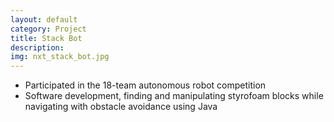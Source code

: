 ```yaml
---
layout: default
category: Project
title: Stack Bot
description:
img: nxt_stack_bot.jpg
---
```


* Participated in the 18-team autonomous robot competition
* Software development, finding and manipulating styrofoam blocks while navigating with obstacle avoidance using Java